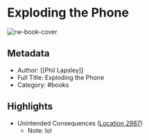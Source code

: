 # Exploding the Phone

![rw-book-cover](https://images-na.ssl-images-amazon.com/images/I/41D4eHKhmBL._SL200_.jpg)

## Metadata
- Author: [[Phil Lapsley]]
- Full Title: Exploding the Phone
- Category: #books

## Highlights
- Unintended Consequences ([Location 2987](https://readwise.io/to_kindle?action=open&asin=B009SAV5W0&location=2987))
    - Note: lol
